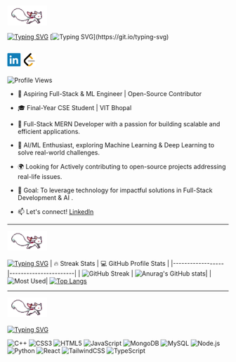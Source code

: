 <img src="kyubey.gif" width="90" height="45"/>

[![Typing SVG](https://readme-typing-svg.demolab.com?font=Fira+Code&weight=700&duration=1&pause=1000&color=F78249&background=FF315400&repeat=false&width=250&lines=Myself+Gourav+Yadav%2C)](https://git.io/typing-svg) [![Typing SVG](https://readme-typing-svg.demolab.com?font=Fira+Code&pause=500&color=09D0F7&background=FF315400&width=435&lines=Hello+there+%F0%9F%91%8B+%2C;A+Full+Stack+Developer;A+Software+Engineer;and+A+AI%26ML+Enthusiast;With+a+Passion+of+coding.)](https://git.io/typing-svg)

<a href="https://www.linkedin.com/in/gaurav-yadav8420"><img src="assets/linkedin.svg" alt="LinkedIn" width="30" height="auto"></a>    <a href="https://leetcode.com/u/gauravleet84/"><img src="assets/leetcode.svg" alt="LeetCode" width="30" height="auto"></a>  
---
![Profile Views](https://komarev.com/ghpvc/?username=Gauravdevlo&label=visitors&color=blue&style=flat)

+ 🚀 Aspiring Full-Stack & ML Engineer | Open-Source Contributor
+ 🎓 Final-Year CSE Student | VIT Bhopal
+ 🔹 Full-Stack MERN Developer with a passion for building scalable and efficient applications.
+ 🤖 AI/ML Enthusiast, exploring Machine Learning & Deep Learning to solve real-world challenges.
+ 🌍 Looking for Actively contributing to open-source projects addressing real-life issues.
+ 🎯 Goal: To leverage technology for impactful solutions in Full-Stack Development & AI .

+ 📫 Let's connect! [LinkedIn](https://www.linkedin.com/in/gourav-yadavvit/)
<hr>
<p align="left"><img src="kyubey.gif" width="90" height="45"/><strong style="color:purple; font-size: 24px;">  </strong></p>  

[![Typing SVG](https://readme-typing-svg.demolab.com?font=Fira+Code&weight=700&duration=1&pause=1000&color=F76044&repeat=false&width=435&lines=%F0%9F%93%8A+GitHub+Stats)](https://git.io/typing-svg)
| 🔥 Streak Stats  | 💻 GitHub Profile Stats |
|------------------|-----------------------|
| ![GitHub Streak](https://img.shields.io/badge/GitHub-Streak-orange?style=for-the-badge) | ![Anurag's GitHub stats](https://github-readme-stats.vercel.app/api?username=Gauravdevlo&show_icons=true&theme=transparent&hide_border=true&title_color=F78104&icon_color=F78104&text_color=CFCFCF&ring_color=F78104)|
| ![Most Used](https://img.shields.io/badge/Most-Used-orange?style=for-the-badge)| [![Top Langs](https://github-readme-stats.vercel.app/api/top-langs/?username=Gauravdevlo&layout=compact&theme=transparent&hide_border=true&title_color=F78104&text_color=CFCFCF)](https://github.com/anuraghazra/github-readme-stats)
<hr>

<p align="left"><img src="kyubey.gif" width="90" height="45"/><strong style="color:purple; font-size: 24px;">  </strong></p>  

[![Typing SVG](https://readme-typing-svg.demolab.com?font=Fira+Code&weight=700&duration=1&pause=1000&color=F76044&repeat=false&width=435&lines=Languages+and+Tools%3A)](https://git.io/typing-svg)
<p align="left">
    <img src="https://cdn.jsdelivr.net/gh/devicons/devicon/icons/cplusplus/cplusplus-original.svg" alt="C++" width="40" height="40"/>
    <img src="https://cdn.jsdelivr.net/gh/devicons/devicon/icons/css3/css3-original.svg" alt="CSS3" width="40" height="40"/>
    <img src="https://cdn.jsdelivr.net/gh/devicons/devicon/icons/html5/html5-original.svg" alt="HTML5" width="40" height="40"/>
    <img src="https://cdn.jsdelivr.net/gh/devicons/devicon/icons/javascript/javascript-original.svg" alt="JavaScript" width="40" height="40"/>
    <img src="https://cdn.jsdelivr.net/gh/devicons/devicon/icons/mongodb/mongodb-original.svg" alt="MongoDB" width="40" height="40"/>
    <img src="https://cdn.jsdelivr.net/gh/devicons/devicon/icons/mysql/mysql-original.svg" alt="MySQL" width="40" height="40"/>
    <img src="https://cdn.jsdelivr.net/gh/devicons/devicon/icons/nodejs/nodejs-original.svg" alt="Node.js" width="40" height="40"/>
    <img src="https://cdn.jsdelivr.net/gh/devicons/devicon/icons/python/python-original.svg" alt="Python" width="40" height="40"/>
    <img src="https://cdn.jsdelivr.net/gh/devicons/devicon/icons/react/react-original.svg" alt="React" width="40" height="40"/>
    <img src="https://upload.wikimedia.org/wikipedia/commons/d/d5/Tailwind_CSS_Logo.svg" alt="TailwindCSS" width="40" height="40"/>
    <img src="https://cdn.jsdelivr.net/gh/devicons/devicon/icons/typescript/typescript-original.svg" alt="TypeScript" width="40" height="40"/>
</p>







<!---
Gauravdevlo/Gauravdevlo is a ✨ special ✨ repository because its `README.md` (this file) appears on your GitHub profile.
You can click the Preview link to take a look at your changes.
--->
